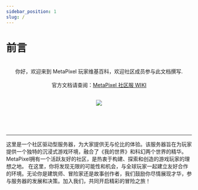 ```yaml
---
sidebar_position: 1
slug: /
---
```


# 前言


<center>
<br />你好，欢迎来到 MetaPixel 玩家维基百科，欢迎社区成员参与此文档撰写.
<br />
<br />官方文档请查阅：<a href="https://docs.qq.com/doc/DUUphWlJScHFsRXZZ">MetaPixel 社区服 WIKI</a>
<br />
<br />

![](/img/logo.png)

<br />
<br />
<br />
</center>

---

这里是一个社区驱动型服务器，为大家提供无与伦比的体验。该服务器旨在为玩家提供一个独特的沉浸式游戏环境，融合了《我的世界》和科幻两个世界的精华。MetaPixel拥有一个活跃友好的社区，是热衷于构建、探索和创造的游戏玩家的理想之地。
在这里，你将发现无限的可能性和机会，与全球玩家一起建立友好合作的环境。无论你是建筑师、冒险家还是故事创作者，我们鼓励你尽情展现才华，参与服务器的发展和决策。加入我们，共同开启精彩的冒险之旅！